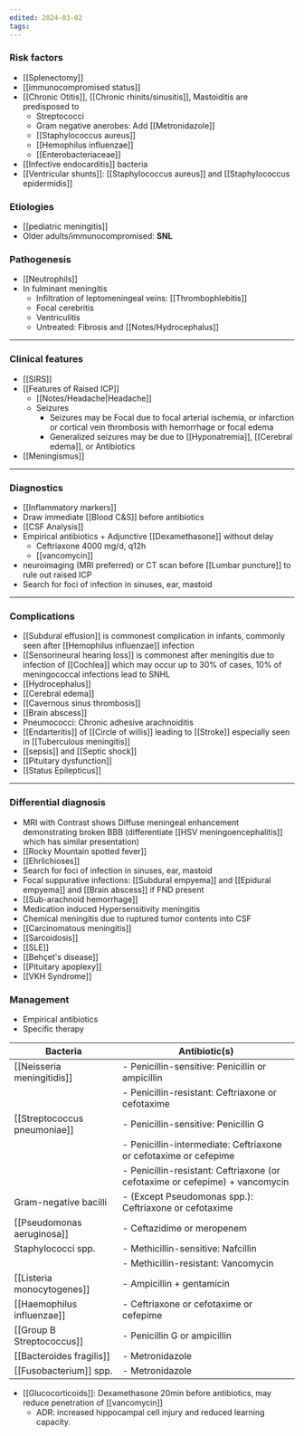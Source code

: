 ```yaml
---
edited: 2024-03-02
tags:
---
```

### Risk factors
- [[Splenectomy]] 
- [[immunocompromised status]] 
- [[Chronic Otitis]], [[Chronic rhinits/sinusitis]], Mastoiditis are predisposed to 
	- Streptococci
	- Gram negative anerobes: Add [[Metronidazole]] 
	- [[Staphylococcus aureus]]
	- [[Hemophilus influenzae]]
	- [[Enterobacteriaceae]]
- [[Infective endocarditis]] bacteria
- [[Ventricular shunts]]: [[Staphylococcus aureus]] and [[Staphylococcus epidermidis]] 

### Etiologies
- [[pediatric meningitis]] 
- Older adults/immunocompromised: **SNL** 

### Pathogenesis 
- [[Neutrophils]]
- In fulminant meningitis
	- Infiltration of leptomeningeal veins: [[Thrombophlebitis]] 
	- Focal cerebritis
	- Ventriculitis 
	- Untreated: Fibrosis and [[Notes/Hydrocephalus]] 
---
### Clinical features
- [[SIRS]] 
- [[Features of Raised ICP]] 
	- [[Notes/Headache|Headache]] 
	- Seizures
		- Seizures may be Focal due to focal arterial ischemia, or infarction or cortical vein thrombosis with hemorrhage or focal edema
		- Generalized seizures may be due to [[Hyponatremia]], [[Cerebral edema]], or Antibiotics 
- [[Meningismus]] 
---
### Diagnostics
- [[Inflammatory markers]] 
- Draw immediate [[Blood C&S]] before antibiotics 
- [[CSF Analysis]] 
- Empirical antibiotics + Adjunctive [[Dexamethasone]] without delay
	- Ceftriaxone 4000 mg/d, q12h 
	- [[vancomycin]] 
- neuroimaging (MRI preferred) or CT scan before [[Lumbar puncture]] to rule out raised ICP
- Search for foci of infection in sinuses, ear, mastoid
---
### Complications
- [[Subdural effusion]] is commonest complication in infants, commonly seen after [[Hemophilus influenzae]] infection
- [[Sensorineural hearing loss]] is commonest after meningitis due to infection of [[Cochlea]] which may occur up to 30% of cases, 10% of meningococcal infections lead to SNHL
- [[Hydrocephalus]] 
- [[Cerebral edema]]
- [[Cavernous sinus thrombosis]]
- [[Brain abscess]] 
- Pneumococci: Chronic adhesive arachnoiditis
- [[Endarteritis]] of [[Circle of willis]] leading to [[Stroke]] especially seen in [[Tuberculous meningitis]] 
- [[sepsis]] and [[Septic shock]]
- [[Pituitary dysfunction]] 
- [[Status Epilepticus]] 
---
### Differential diagnosis
- MRI with Contrast shows Diffuse meningeal enhancement demonstrating broken BBB (differentiate [[HSV meningoencephalitis]] which has similar presentation)
- [[Rocky Mountain spotted fever]] 
- [[Ehrlichioses]] 
- Search for foci of infection in sinuses, ear, mastoid
- Focal suppurative infections: [[Subdural empyema]] and [[Epidural empyema]] and [[Brain abscess]] if FND present 
- [[Sub-arachnoid hemorrhage]]
- Medication induced Hypersensitivity meningitis
- Chemical meningitis due to ruptured tumor contents into CSF
- [[Carcinomatous meningitis]]
- [[Sarcoidosis]]
- [[SLE]]
- [[Behçet's disease]]
- [[Pituitary apoplexy]]
- [[VKH Syndrome]] 
### Management
- Empirical antibiotics
- Specific therapy

| Bacteria                     | Antibiotic(s)                                                                |
| ---------------------------- | ---------------------------------------------------------------------------- |
| [[Neisseria meningitidis]]   | - Penicillin-sensitive: Penicillin or ampicillin                             |
|                              | - Penicillin-resistant: Ceftriaxone or cefotaxime                            |
| [[Streptococcus pneumoniae]] | - Penicillin-sensitive: Penicillin G                                         |
|                              | - Penicillin-intermediate: Ceftriaxone or cefotaxime or cefepime             |
|                              | - Penicillin-resistant: Ceftriaxone (or cefotaxime or cefepime) + vancomycin |
| Gram-negative bacilli        | - (Except Pseudomonas spp.): Ceftriaxone or cefotaxime                       |
| [[Pseudomonas aeruginosa]]   | - Ceftazidime or meropenem                                                   |
| Staphylococci spp.           | - Methicillin-sensitive: Nafcillin                                           |
|                              | - Methicillin-resistant: Vancomycin                                          |
| [[Listeria monocytogenes]]   | - Ampicillin + gentamicin                                                    |
| [[Haemophilus influenzae]]   | - Ceftriaxone or cefotaxime or cefepime                                      |
| [[Group B Streptococcus]]    | - Penicillin G or ampicillin                                                 |
| [[Bacteroides fragilis]]     | - Metronidazole                                                              |
| [[Fusobacterium]] spp.       | - Metronidazole                                                              |

- [[Glucocorticoids]]: Dexamethasone 20min before antibiotics, may reduce penetration of [[vancomycin]] 
	- ADR: increased hippocampal cell injury and reduced learning capacity.

